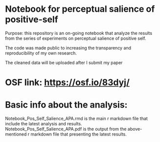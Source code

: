 # Notebook for perceptual salience of positive-self

Purpose: this repository is an on-going notebook  that analyze the results from the series of experiments on perceptual salience of positive self. 

The code was made public to increasing the transparency and reproducibility of my own research.

The cleaned data will be uploaded after I submit my paper

# OSF link: https://osf.io/83dyj/

# Basic info about the analysis:

Notebook_Pos_Self_Salience_APA.rmd is the main r markdown file that include the latest analysis and results. 
Notebook_Pos_Self_Salience_APA.pdf is the output from the above-mentioned r markdown file that presenting the latest results.